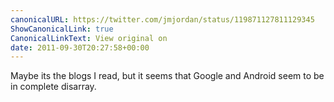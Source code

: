 ```yaml
---
canonicalURL: https://twitter.com/jmjordan/status/119871127811129345
ShowCanonicalLink: true
CanonicalLinkText: View original on
date: 2011-09-30T20:27:58+00:00
---
```

Maybe its the blogs I read, but it seems that Google and Android seem to be in complete disarray.